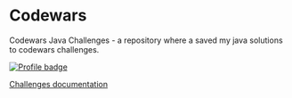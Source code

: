 # Codewars
Codewars Java Challenges -  a repository where a saved my java solutions to codewars challenges.

[![Profile badge](https://www.codewars.com/users/Roomka/badges/large)](https://www.codewars.com/users/Roomka)

[Challenges documentation](https://roomka.github.io/codewars/)
